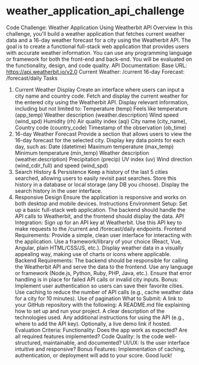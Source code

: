 # weather_application_api_challenge

Code Challenge: Weather Application Using Weatherbit API
Overview
In this challenge, you'll build a weather application that fetches current weather data and a 16-day weather forecast for a city using the Weatherbit API. The goal is to create a functional full-stack web application that provides users with accurate weather information.
You can use any programming language or framework for both the front-end and back-end. You will be evaluated on the functionality, design, and code quality.
API Documentation:
Base URL: https://api.weatherbit.io/v2.0
Current Weather: /current
16-day Forecast: /forecast/daily
Tasks
1. Current Weather Display
Create an interface where users can input a city name and country code.
Fetch and display the current weather for the entered city using the Weatherbit API.
Display relevant information, including but not limited to:
Temperature (temp)
Feels like temperature (app_temp)
Weather description (weather.description)
Wind speed (wind_spd)
Humidity (rh)
Air quality index (aqi)
City name (city_name), Country code (country_code)
Timestamp of the observation (ob_time)
2. 16-day Weather Forecast
Provide a section that allows users to view the 16-day forecast for the selected city.
Display key data points for each day, such as:
Date (datetime)
Maximum temperature (max_temp)
Minimum temperature (min_temp)
Weather description (weather.description)
Precipitation (precip)
UV index (uv)
Wind direction (wind_cdir_full) and speed (wind_spd)
3. Search History & Persistence
Keep a history of the last 5 cities searched, allowing users to easily revisit past searches.
Store this history in a database or local storage (any DB you choose).
Display the search history in the user interface.
4. Responsive Design
Ensure the application is responsive and works on both desktop and mobile devices.
Instructions
Environment Setup:
Set up a basic full-stack web application. The backend should handle the API calls to Weatherbit, and the frontend should display the data.
API Integration:
Sign up for an API key at Weatherbit.
Use this API key to make requests to the /current and /forecast/daily endpoints.
Frontend Requirements:
Provide a simple, clean user interface for interacting with the application.
Use a framework/library of your choice (React, Vue, Angular, plain HTML/CSS/JS, etc.).
Display weather data in a visually appealing way, making use of charts or icons where applicable.
Backend Requirements:
The backend should be responsible for calling the Weatherbit API and serve the data to the frontend.
Use any language or framework (Node.js, Python, Ruby, PHP, Java, etc.).
Ensure that error handling is in place for failed API calls or invalid city inputs.
Bonus:
Implement user authentication so users can save their favorite cities.
Use caching to reduce the number of API calls (e.g., cache weather data for a city for 10 minutes).
Use of pagination
What to Submit:
A link to your GitHub repository with the following:
A README.md file explaining how to set up and run your project.
A clear description of the technologies used.
Any additional instructions for using the API (e.g., where to add the API key).
Optionally, a live demo link if hosted.
Evaluation Criteria:
Functionality: Does the app work as expected? Are all required features implemented?
Code Quality: Is the code well-structured, maintainable, and documented?
UI/UX: Is the user interface intuitive and responsive?
Bonus Features: Implementation of caching, authentication, or deployment will add to your score.
Good luck!

